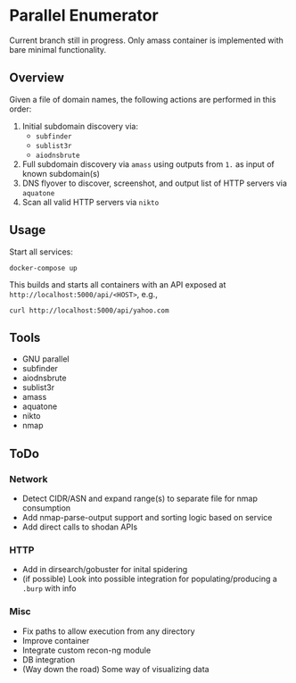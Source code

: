 # Parallel Enumerator
Current branch still in progress. Only amass container is implemented with bare minimal functionality.

## Overview
Given a file of domain names, the following actions are performed in this order:
1. Initial subdomain discovery via:
    - `subfinder`
    - `sublist3r`
    - `aiodnsbrute`
1. Full subdomain discovery via `amass` using outputs from `1.` as input of known subdomain(s)
1. DNS flyover to discover, screenshot, and output list of HTTP servers via `aquatone`
1. Scan all valid HTTP servers via `nikto`

## Usage
Start all services:
```
docker-compose up
```

This builds and starts all containers with an API exposed at `http://localhost:5000/api/<HOST>`, e.g.,
```
curl http://localhost:5000/api/yahoo.com
```

## Tools
- GNU parallel
- subfinder
- aiodnsbrute
- sublist3r
- amass
- aquatone
- nikto
- nmap

## ToDo
### Network
- Detect CIDR/ASN and expand range(s) to separate file for nmap consumption
- Add nmap-parse-output support and sorting logic based on service
- Add direct calls to shodan APIs

### HTTP
- Add in dirsearch/gobuster for inital spidering
- (if possible) Look into possible integration for populating/producing a `.burp` with info

### Misc
- Fix paths to allow execution from any directory
- Improve container
- Integrate custom recon-ng module
- DB integration
- (Way down the road) Some way of visualizing data
